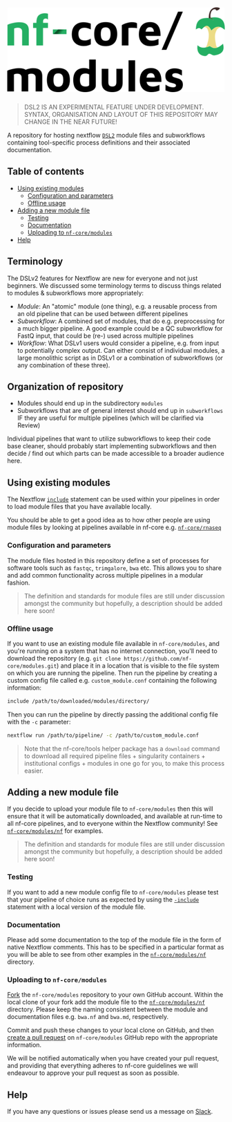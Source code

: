 # ![nf-core/modules](docs/images/nfcore-modules_logo.png)

> DSL2 IS AN EXPERIMENTAL FEATURE UNDER DEVELOPMENT. SYNTAX, ORGANISATION AND LAYOUT OF THIS REPOSITORY MAY CHANGE IN THE NEAR FUTURE!

A repository for hosting nextflow [`DSL2`](https://www.nextflow.io/docs/edge/dsl2.htmlhttps://www.nextflow.io/docs/edge/dsl2.html) module files and subworkflows containing tool-specific process definitions and their associated documentation.

## Table of contents
* [Using existing modules](#using-existing-modules)
    * [Configuration and parameters](#configuration-and-parameters)
    * [Offline usage](#offline-usage)
* [Adding a new module file](#adding-a-new-module-file)
    * [Testing](#testing)
    * [Documentation](#documentation)
    * [Uploading to `nf-core/modules`](#uploading-to-nf-coremodules)
* [Help](#help)

## Terminology

The DSLv2 features for Nextflow are new for everyone and not just beginners. We discussed some terminology terms to discuss things related to modules & subworkflows more appropriately:

* *Module*: An "atomic" module (one thing), e.g. a reusable process from an old pipeline that can be used between different pipelines
* *Subworkflow*: A combined set of modules, that do e.g. preprocessing for a much bigger pipeline. A good example could be a QC subworkflow for FastQ input, that could be (re-) used across multiple pipelines
* *Workflow*: What DSLv1 users would consider a pipeline, e.g. from input to potentially complex output. Can either consist of individual modules, a large monolithic script as in DSLv1 or a combination of subworkflows (or any combination of these three). 

## Organization of repository

* Modules should end up in the subdirectory `modules`
* Subworkflows that are of general interest should end up in `subworkflows` IF they are useful for multiple pipelines (which will be clarified via Review)

Individual pipelines that want to utilize subworkflows to keep their code base cleaner, should probably start implementing subworkflows and then decide / find out which parts can be made accessible to a broader audience here.

## Using existing modules

The Nextflow [`include`](https://www.nextflow.io/docs/edge/dsl2.html#modules-include) statement can be used within your pipelines in order to load module files that you have available locally.

You should be able to get a good idea as to how other people are using module files by looking at pipelines available in nf-core e.g. [`nf-core/rnaseq`](https://github.com/nf-core/rnaseq/pull/162)

### Configuration and parameters

The module files hosted in this repository define a set of processes for software tools such as `fastqc`, `trimgalore`, `bwa` etc. This allows you to share and add common functionality across multiple pipelines in a modular fashion.

> The definition and standards for module files are still under discussion amongst the community but hopefully, a description should be added here soon!

### Offline usage

If you want to use an existing module file available in `nf-core/modules`, and you're running on a system that has no internet connection, you'll need to download the repository (e.g. `git clone https://github.com/nf-core/modules.git`) and place it in a location that is visible to the file system on which you are running the pipeline. Then run the pipeline by creating a custom config file called e.g. `custom_module.conf` containing the following information:

```bash
include /path/to/downloaded/modules/directory/
```

Then you can run the pipeline by directly passing the additional config file with the `-c` parameter:

```bash
nextflow run /path/to/pipeline/ -c /path/to/custom_module.conf
```

> Note that the nf-core/tools helper package has a `download` command to download all required pipeline
> files + singularity containers + institutional configs + modules in one go for you, to make this process easier.

## Adding a new module file

If you decide to upload your module file to `nf-core/modules` then this will ensure that it will be automatically downloaded, and available at run-time to all nf-core pipelines, and to everyone within the Nextflow community! See [`nf-core/modules/nf`](https://github.com/nf-core/modules/tree/master/nf) for examples.

> The definition and standards for module files are still under discussion amongst the community but hopefully, a description should be added here soon!

### Testing

If you want to add a new module config file to `nf-core/modules` please test that your pipeline of choice runs as expected by using the [`-include`](https://www.nextflow.io/docs/edge/dsl2.html#modules-include) statement with a local version of the module file.

### Documentation

Please add some documentation to the top of the module file in the form of native Nextflow comments. This has to be specified in a particular format as you will be able to see from other examples in the [`nf-core/modules/nf`](https://github.com/nf-core/modules/tree/master/nf) directory.

### Uploading to `nf-core/modules`

[Fork](https://help.github.com/articles/fork-a-repo/) the `nf-core/modules` repository to your own GitHub account. Within the local clone of your fork add the module file to the [`nf-core/modules/nf`](https://github.com/nf-core/modules/tree/master/nf) directory. Please keep the naming consistent between the module and documentation files e.g. `bwa.nf` and `bwa.md`, respectively.

Commit and push these changes to your local clone on GitHub, and then [create a pull request](https://help.github.com/articles/creating-a-pull-request-from-a-fork/) on `nf-core/modules` GitHub repo with the appropriate information.

We will be notified automatically when you have created your pull request, and providing that everything adheres to nf-core guidelines we will endeavour to approve your pull request as soon as possible.

## Help

If you have any questions or issues please send us a message on [Slack](https://nf-co.re/join/slack).
